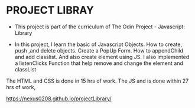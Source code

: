  # PROJECT LIBRAY

 - This project is part of the curriculum of The Odin Project - Javascript: Library

 - In this project, I learn the basic of Javascript Objects. How to create, push
,and delete objects. Create a PopUp Form. How to appendChild and add classlist. And also create element using JS. I also implemented a listenClicks Function that help remove and change the element and classList

The HTML and CSS is done in 15 hrs of work.
The JS and is done within 27 hrs of work,

https://nexus0208.github.io/projectLibrary/
